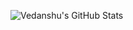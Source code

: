 ![Vedanshu's GitHub Stats](https://github-readme-stats.vercel.app/api?username=Vedanshu7&show_icons=true&theme=dark)


